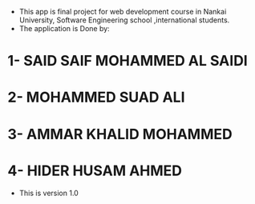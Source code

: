 - This app is final project for web development course in Nankai University, Software Engineering school ,international students.
- The application is Done by:
# 1- SAID SAIF MOHAMMED AL SAIDI
# 2- MOHAMMED SUAD ALI
# 3- AMMAR KHALID MOHAMMED
# 4- HIDER HUSAM AHMED

- This is version 1.0